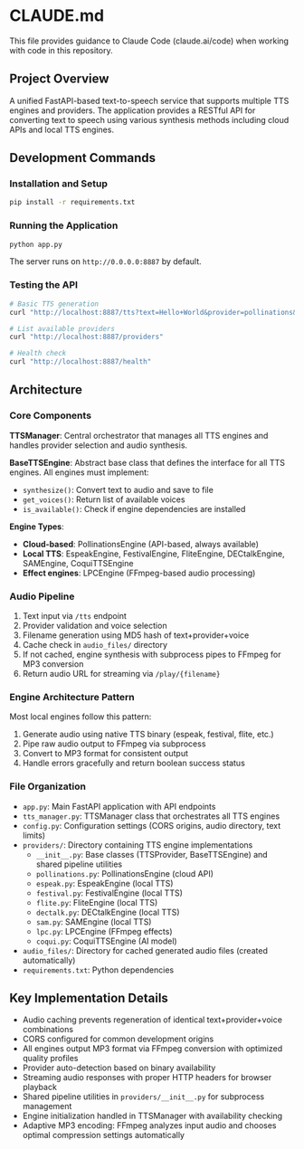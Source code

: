 # CLAUDE.md

This file provides guidance to Claude Code (claude.ai/code) when working with code in this repository.

## Project Overview

A unified FastAPI-based text-to-speech service that supports multiple TTS engines and providers. The application provides a RESTful API for converting text to speech using various synthesis methods including cloud APIs and local TTS engines.

## Development Commands

### Installation and Setup
```bash
pip install -r requirements.txt
```

### Running the Application
```bash
python app.py
```
The server runs on `http://0.0.0.0:8887` by default.

### Testing the API
```bash
# Basic TTS generation
curl "http://localhost:8887/tts?text=Hello+World&provider=pollinations&voice=alloy"

# List available providers
curl "http://localhost:8887/providers"

# Health check
curl "http://localhost:8887/health"
```

## Architecture

### Core Components

**TTSManager**: Central orchestrator that manages all TTS engines and handles provider selection and audio synthesis.

**BaseTTSEngine**: Abstract base class that defines the interface for all TTS engines. All engines must implement:
- `synthesize()`: Convert text to audio and save to file
- `get_voices()`: Return list of available voices
- `is_available()`: Check if engine dependencies are installed

**Engine Types**:
- **Cloud-based**: PollinationsEngine (API-based, always available)
- **Local TTS**: EspeakEngine, FestivalEngine, FliteEngine, DECtalkEngine, SAMEngine, CoquiTTSEngine
- **Effect engines**: LPCEngine (FFmpeg-based audio processing)

### Audio Pipeline

1. Text input via `/tts` endpoint
2. Provider validation and voice selection
3. Filename generation using MD5 hash of text+provider+voice
4. Cache check in `audio_files/` directory
5. If not cached, engine synthesis with subprocess pipes to FFmpeg for MP3 conversion
6. Return audio URL for streaming via `/play/{filename}`

### Engine Architecture Pattern

Most local engines follow this pattern:
1. Generate audio using native TTS binary (espeak, festival, flite, etc.)
2. Pipe raw audio output to FFmpeg via subprocess
3. Convert to MP3 format for consistent output
4. Handle errors gracefully and return boolean success status

### File Organization

- `app.py`: Main FastAPI application with API endpoints
- `tts_manager.py`: TTSManager class that orchestrates all TTS engines
- `config.py`: Configuration settings (CORS origins, audio directory, text limits)
- `providers/`: Directory containing TTS engine implementations
  - `__init__.py`: Base classes (TTSProvider, BaseTTSEngine) and shared pipeline utilities
  - `pollinations.py`: PollinationsEngine (cloud API)
  - `espeak.py`: EspeakEngine (local TTS)
  - `festival.py`: FestivalEngine (local TTS)
  - `flite.py`: FliteEngine (local TTS)
  - `dectalk.py`: DECtalkEngine (local TTS)
  - `sam.py`: SAMEngine (local TTS)
  - `lpc.py`: LPCEngine (FFmpeg effects)
  - `coqui.py`: CoquiTTSEngine (AI model)
- `audio_files/`: Directory for cached generated audio files (created automatically)
- `requirements.txt`: Python dependencies

## Key Implementation Details

- Audio caching prevents regeneration of identical text+provider+voice combinations
- CORS configured for common development origins
- All engines output MP3 format via FFmpeg conversion with optimized quality profiles
- Provider auto-detection based on binary availability
- Streaming audio responses with proper HTTP headers for browser playback
- Shared pipeline utilities in `providers/__init__.py` for subprocess management
- Engine initialization handled in TTSManager with availability checking
- Adaptive MP3 encoding: FFmpeg analyzes input audio and chooses optimal compression settings automatically